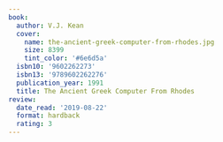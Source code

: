 ```yaml
---
book:
  author: V.J. Kean
  cover:
    name: the-ancient-greek-computer-from-rhodes.jpg
    size: 8399
    tint_color: '#6e6d5a'
  isbn10: '9602262273'
  isbn13: '9789602262276'
  publication_year: 1991
  title: The Ancient Greek Computer From Rhodes
review:
  date_read: '2019-08-22'
  format: hardback
  rating: 3
---
```

